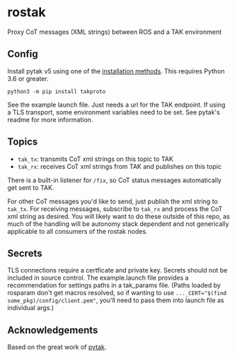 # rostak

Proxy CoT messages (XML strings) between ROS and a TAK environment

## Config

Install pytak v5 using one of the [installation methods](https://github.com/ampledata/pytak#installation).
This requires Python 3.6 or greater.

`python3 -m pip install takproto`

See the example launch file.  Just needs a url for the TAK endpoint.
If using a TLS transport, some environment variables need to be set.
See pytak's readme for more information.

## Topics

- `tak_tx`: transmits CoT xml strings on this topic to TAK
- `tak_rx`: receives CoT xml strings from TAK and publishes on this topic

There is a built-in listener for `/fix`, so CoT status messages automatically
get sent to TAK.

For other CoT messages you'd like to send, just publish the xml string to `tak_tx`.
For receiving messages, subscribe to `tak_rx` and process the CoT xml string as desired.
You will likely want to do these outside of this repo, as much of the handling will be
autonomy stack dependent and not generically applicable to all consumers of the rostak nodes.

## Secrets

TLS connections require a certficate and private key.
Secrets should not be included in source control.
The example.launch file provides a recommendation for
settings paths in a tak_params file. (Paths loaded by
rosparam don't get macros resolved, so if wanting to
use `..._CERT="$(find some_pkg)/config/client.pem"`,
you'll need to pass them into launch file as individual
args.)

## Acknowledgements

Based on the great work of [pytak](https://github.com/ampledata/pytak).
